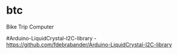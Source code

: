 # btc
Bike Trip Сomputer

#Arduino-LiquidCrystal-I2C-library - https://github.com/fdebrabander/Arduino-LiquidCrystal-I2C-library
